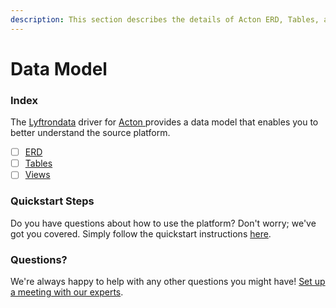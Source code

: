 ```yaml
---
description: This section describes the details of Acton ERD, Tables, and Views.
---
```


# Data Model

### Index

The  [Lyftrondata](https://www.lyftrondata.com/) driver for [Acton](https://www.lyftrondata.com/integration/acton/)[ ](https://www.lyftrondata.com/integration/acton/)provides a data model that enables you to better understand the source platform.

* [ ] [ERD](../../../marketing-analytics/acton/data-model/erd.md)
* [ ] [Tables](../../../marketing-analytics/acton/data-model/tables.md)
* [ ] [Views](../../../marketing-analytics/acton/data-model/views.md)

### Quickstart Steps

Do you have questions about how to use the platform? Don't worry; we've got you covered. Simply follow the quickstart instructions [here](../../../../quickstart-steps.md).

### Questions? <a href="#questions" id="questions"></a>

We're always happy to help with any other questions you might have! [Set up a meeting with our experts](https://www.lyftrondata.com/book-a-meeting/).


